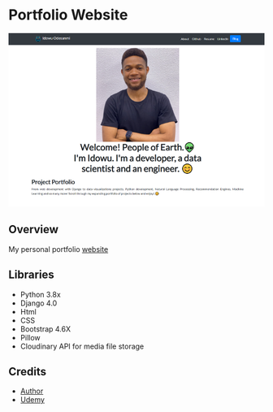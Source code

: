 # Portfolio Website
<p align="center">
<a href="idowuodesanmi.herokuapp.com">
<img src="https://github.com/joshasgard/personal-portfolio/blob/master/media/website.PNG"></a>
  </p>
  
## Overview
My personal portfolio <a href="idowuodesanmi.herokuapp.com"> website </a>

## Libraries
- Python 3.8x
- Django 4.0
- Html
- CSS
- Bootstrap 4.6X
- Pillow
- Cloudinary API for media file storage

## Credits
- <a href= "https://github.com/joshasgard"> Author </a> <br>
- <a href= "https://www.udemy.com/course/django-3-make-websites-with-python-tutorial-beginner-learn-bootstrap/learn/lecture/17873062#overview"> Udemy </a>
